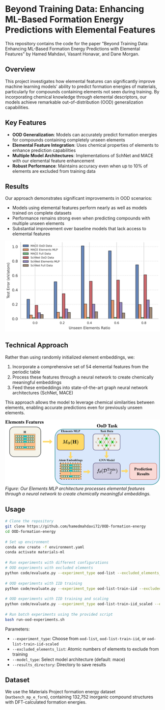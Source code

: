 # Beyond Training Data: Enhancing ML-Based Formation Energy Predictions with Elemental Features

This repository contains the code for the paper "Beyond Training Data: Enhancing ML-Based Formation Energy Predictions with Elemental Features" by Hamed Mahdavi, Vasant Honavar, and Dane Morgan.
## Overview

This project investigates how elemental features can significantly improve machine learning models' ability to predict formation energies of materials, particularly for compounds containing elements not seen during training. By incorporating chemical knowledge through elemental descriptors, our models achieve remarkable out-of-distribution (OOD) generalization capabilities.

## Key Features

- **OOD Generalization**: Models can accurately predict formation energies for compounds containing completely unseen elements
- **Elemental Feature Integration**: Uses chemical properties of elements to enhance prediction capabilities
- **Multiple Model Architectures**: Implementations of SchNet and MACE with our elemental feature enhancement
- **Robust Performance**: Maintains accuracy even when up to 10% of elements are excluded from training data

## Results

Our approach demonstrates significant improvements in OOD scenarios:

- Models using elemental features perform nearly as well as models trained on complete datasets
- Performance remains strong even when predicting compounds with multiple unseen elements
- Substantial improvement over baseline models that lack access to elemental features

![Performance comparison](figures/Performance-vs-new-elements-ratio-Experiment-2.png)

## Technical Approach

Rather than using randomly initialized element embeddings, we:

1. Incorporate a comprehensive set of 54 elemental features from the periodic table
2. Process these features through a neural network to create chemically meaningful embeddings
3. Feed these embeddings into state-of-the-art graph neural network architectures (SchNet, MACE)

This approach allows the model to leverage chemical similarities between elements, enabling accurate predictions even for previously unseen elements.

![Elements MLP Architecture](figures/elements-mlp.png)
*Figure: Our Elements MLP architecture processes elemental features through a neural network to create chemically meaningful embeddings.*

## Usage

```bash
# Clone the repository
git clone https://github.com/hamedmahdavi72/OOD-formation-energy
cd OOD-formation-energy

# Set up environment
conda env create -f environment.yaml
conda activate materials-ml

# Run experiments with different configurations
# OOD experiments with excluded elements
python code/evaluate.py --experiment_type ood-list --excluded_elements_list 51 11 34 44 65 39 89 35

# OOD experiments with IID training
python code/evaluate.py --experiment_type ood-list-train-iid --excluded_elements_list 92 48 19 22 77 68 52 20

# OOD experiments with IID training and scaling
python code/evaluate.py --experiment_type ood-list-train-iid_scaled --excluded_elements_list 70 69 93 38 70 67 65 21 23 39

# Run batch experiments using the provided script
bash run-ood-experiments.sh
```

Parameters:
- `--experiment_type`: Choose from `ood-list`, `ood-list-train-iid`, or `ood-list-train-iid-scaled`
- `--excluded_elements_list`: Atomic numbers of elements to exclude from training
- `--model_type`: Select model architecture (default: mace)
- `--results_directory`: Directory to save results

## Dataset

We use the Materials Project formation energy dataset (`matbench_mp_e_form`), containing 132,752 inorganic compound structures with DFT-calculated formation energies. 